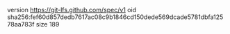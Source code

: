 version https://git-lfs.github.com/spec/v1
oid sha256:fef60d857dedb7617ac08c9b1846cd150dede569dcade5781dbfa12578aa783f
size 189
